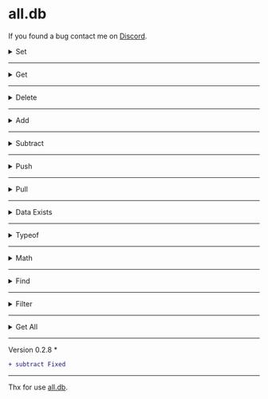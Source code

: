 # all.db

If you found a bug contact me on [Discord](https://discord.com/users/360322989515866112).

<details><summary>Set</summary>

```js
const alldb = require("all.db");
const db = new alldb.Database({ dataPath: "./data.json" });

// Sets a data in the database
db.set("nonametxt.test", "all.db");
```
Output:
```json
{
  "nonametxt":{
    "test":"all.db"
  }
}
```

</details>


---

<details><summary>Get</summary>

```js
const alldb = require("all.db");
const db = new alldb.Database({ dataPath: "./data.json" });

//Fetches you the data
db.get("nonametxt");
db.fetch("nonametxt");
```
Output:
```json
"all.db"
```
</details>


---


<details><summary>Delete</summary>

```js
const alldb = require("all.db");
const db = new alldb.Database({ dataPath: "./data.json" });

//Deletes data
db.delete("nonametxt.test");
db.remove("nonametxt.test");
```
Output:
```json
{}
```
</details>


---


<details><summary>Add</summary>

```js
const alldb = require("all.db");
const db = new alldb.Database({ dataPath: "./data.json" });

//If the data is a number, it adds a certain amount to data
db.add("nonametxt.number", 1);
```
Output:
```js
data + 1
```

</details>


---


<details><summary>Subtract</summary>

```js
const alldb = require("all.db");
const db = new alldb.Database({ dataPath: "./data.json" });

//If the data is a number, it subtracts a certain amount from it
db.subtract("nonametxt.number", 1);
```
Output:
```js
data - 1
```
</details>


---


<details><summary>Push</summary>

```js
const alldb = require("all.db");
const db = new alldb.Database({ dataPath: "./data.json" });
db.push("nonametxt.array", { name: "NoNametxt" });

//Pushes an element to an array
db.push("nonametxt.array", { name: "NoNametxt" }, true); //If data is not an array It will convert the data to an array
```

Output:
```json
{
  "nonametxt":{
    "array":[
      {
        "name":"NoNametxt"
      }
    ]
  }
}
```

</details>


---


<details><summary>Pull</summary>

```js
const alldb = require("all.db");
const db = new alldb.Database({ dataPath: "./data.json" });

//Specify the object you want to delete.
db.pull("nonametxt.array", (value) => {
  try{
    return value[1].name == "NoNametxt";
  }catch(error){

  }
});
```
Output:
```json
{
  "nonametxt":{
    "array":[]
  }
}
```
</details>


---


<details><summary>Data Exists</summary>

```js
const alldb = require("all.db");
const db = new alldb.Database({ dataPath: "./data.json" });

//Checks the data is available
db.exists("nonametxt.test");
db.has("nonametxt.test");
```
Output:
```js
true or false
```
</details>


---


<details><summary>Typeof</summary>

```js
const alldb = require("all.db");
const db = new alldb.Database({ dataPath: "./data.json" });

//Shows the type of data
db.typeof("nonametxt.typeof"); // true or false (checks the string)

//Compares the type of data with the type you typed
db.typeof("nonametxt.typeof", "number");

```
Output:
```js
true or false
```
</details>


---

<details><summary>Math</summary>

```js
const alldb = require("all.db");
const db = new alldb.Database({ dataPath: "./data.json" });

//If the data is a number, applies math operations to data.
db.math("nonametxt", "*", 10);

```
Output:
```js
data * 10
```
</details>


---


<details><summary>Find</summary>

```js
const alldb = require("all.db");
const db = new alldb.Database({ dataPath: "./data.json" });

//If you have entered data, it will find and show you.
db.find("Database", true); //Searches without checking case

```
Database:
```json
{
  "string": "DATABASE",
  "otherString": "NoNametxt",
  "object": {
    "db": "database"
  },
  "array": ["database"]
}
```
Output:
```json
[
  [ "string", "DATABASE" ],
  [ "object.db", "database" ],
  [ "array.0", "database" ]
]
```
</details>

---

<details><summary>Filter</summary>

```js
const alldb = require("all.db");
const db = new alldb.Database({ dataPath: "./data.json" });

//If you have entered data, it will filter and show you.
db.filter(([key, value]) => {
    try {
      return value.includes("DataBase");
    } catch (error){

    };
});
```
Database:
```json
{
  "string": "DataBase",
  "otherString": "NoNametxt",
  "object": {
    "db": "DataBase"
  },
  "array": [ "DataBase" ]
}
```
Output:
```json
{ 
  "string": "DataBase",
  "array": [ "DataBase" ] 
}
```
</details>

---


<details><summary>Get All</summary>

```js
const alldb = require("all.db");
const db = new alldb.Database({ dataPath: "./data.json" });

db.getAll(); //Returns JSON Data

db.getAll().save(path); //Saves the data to the specified path
```
Output:
```
{ All Data }
```
</details>


---
Version 0.2.8 *
```diff
+ subtract Fixed
```
---

Thx for use [all.db](https://www.npmjs.com/package/all.db).

